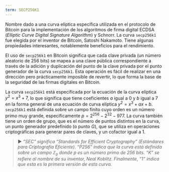```yaml
---
term: SECP256K1
---
```


Nombre dado a una curva elíptica específica utilizada en el protocolo de Bitcoin para la implementación de los algoritmos de firma digital ECDSA (*Elliptic Curve Digital Signature Algorithm*) y Schnorr. La curva `secp256k1` fue elegida por el inventor de Bitcoin, Satoshi Nakamoto. Tiene algunas propiedades interesantes, notablemente beneficios para el rendimiento.

El uso de `secp256k1` en Bitcoin significa que cada clave privada (un número aleatorio de 256 bits) se mapea a una clave pública correspondiente a través de la adición y duplicación del punto de la clave privada por el punto generador de la curva `secp256k1`. Esta operación es fácil de realizar en una dirección pero prácticamente imposible de revertir, lo que forma la base de la seguridad de las firmas digitales en Bitcoin.

La curva `secp256k1` está especificada por la ecuación de la curva elíptica $y^2 = x^3 + 7$, lo que significa que tiene coeficientes $a$ igual a $0$ y $b$ igual a $7$ en la forma general de una ecuación de curva elíptica $y^2 = x^3 + ax + b$. `secp256k1` está definida sobre un campo finito cuyo orden es un número primo muy grande, específicamente $p = 2^{256} - 2^{32} - 977$. La curva también tiene un orden de grupo, que es el número de puntos distintos en la curva, un punto generador predefinido (o punto $G$), que se utiliza en operaciones criptográficas para generar pares de claves, y un cofactor igual a $1$.

> ► *“SEC” significa “Standards for Efficient Cryptography” (Estándares para Criptografía Eficiente). “P256” indica que la curva está definida sobre un campo $\mathbb{Z}_p$ donde $p$ es un número primo de 256 bits. “K” se refiere al nombre de su inventor, Neal Koblitz. Finalmente, “1” indica que esta es la primera versión de esta curva.*